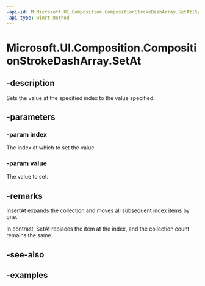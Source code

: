 ```yaml
---
-api-id: M:Microsoft.UI.Composition.CompositionStrokeDashArray.SetAt(System.UInt32,System.Single)
-api-type: winrt method
---
```


<!-- Method syntax.
public void CompositionStrokeDashArray.SetAt(UInt32 index, Single value)
-->

# Microsoft.UI.Composition.CompositionStrokeDashArray.SetAt

## -description

Sets the value at the specified index to the value specified.

## -parameters
### -param index

The index at which to set the value.

### -param value

The value to set.

## -remarks

InsertAt expands the collection and moves all subsequent index items by one.

In contrast, SetAt replaces the item at the index, and the collection count remains the same.

## -see-also

## -examples

